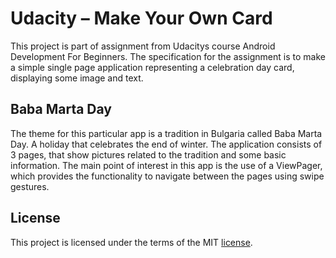 Udacity – Make Your Own Card
============================

This project is part of assignment from Udacitys course Android Development For
Beginners. The specification for the assignment is to make a simple single page
application representing a celebration day card, displaying some image and text.

Baba Marta Day
--------------

The theme for this particular app is a tradition in Bulgaria called Baba Marta
Day. A holiday that celebrates the end of winter. The application consists of 3
pages, that show pictures related to the tradition and some basic information.
The main point of interest in this app is the use of a ViewPager, which provides
the functionality to navigate between the pages using swipe gestures.

License
-------

This project is licensed under the terms of the MIT [license](https://github.com/KostaDinkov/Udacity-create-your-own-card/blob/master/license.md).
